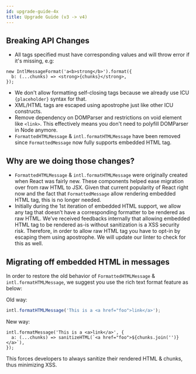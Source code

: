 ```yaml
---
id: upgrade-guide-4x
title: Upgrade Guide (v3 -> v4)
---
```


## Breaking API Changes

- All tags specified must have corresponding values and will throw error if it's missing, e.g:

```tsx
new IntlMessageFormat('a<b>strong</b>').format({
  b: (...chunks) => <strong>{chunks}</strong>,
});
```

- We don't allow formatting self-closing tags because we already use ICU `{placeholder}` syntax for that.
- XML/HTML tags are escaped using apostrophe just like other ICU constructs.
- Remove dependency on DOMParser and restrictions on void element like `<link>`. This effectively means you don't need to polyfill DOMParser in Node anymore.
- `FormattedHTMLMessage` & `intl.formatHTMLMessage` have been removed since `FormattedMessage` now fully supports embedded HTML tag.

## Why are we doing those changes?

- `FormattedHTMLMessage` & `intl.formatHTMLMessage` were originally created when React was fairly new. These components helped ease migration over from raw HTML to JSX. Given that current popularity of React right now and the fact that `FormattedMessage` allow rendering embedded HTML tag, this is no longer needed.
- Initially during the 1st iteration of embedded HTML support, we allow any tag that doesn’t have a corresponding formatter to be rendered as raw HTML. We’ve received feedbacks internally that allowing embedded HTML tag to be rendered as-is without sanitization is a XSS security risk. Therefore, in order to allow raw HTML tag you have to opt-in by escaping them using apostrophe. We will update our linter to check for this as well.

## Migrating off embedded HTML in messages

In order to restore the old behavior of `FormattedHTMLMessage` & `intl.formatHTMLMessage`, we suggest you use the rich text format feature as below:

Old way:

```ts
intl.formatHTMLMessage('This is a <a href="foo">link</a>');
```

New way:

```tsx
intl.formatMessage('This is a <a>link</a>', {
  a: (...chunks) => sanitizeHTML(`<a href="foo">${chunks.join('')}</a>`),
});
```

This forces developers to always sanitize their rendered HTML & chunks, thus minimizing XSS.
